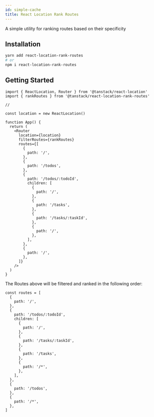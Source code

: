```yaml
---
id: simple-cache
title: React Location Rank Routes
---
```


A simple utility for ranking routes based on their specificity

## Installation

```bash
yarn add react-location-rank-routes
# or
npm i react-location-rank-routes
```

## Getting Started

```tsx
import { ReactLocation, Router } from '@tanstack/react-location'
import { rankRoutes } from '@tanstack/react-location-rank-routes'

//

const location = new ReactLocation()

function App() {
  return (
    <Router
      location={location}
      filterRoutes={rankRoutes}
      routes={[
        {
          path: '/',
        },
        {
          path: '/todos',
        },
        {
          path: '/todos/:todoId',
          children: [
            {
              path: '/',
            },
            {
              path: '/tasks',
            },
            {
              path: '/tasks/:taskId',
            },
            {
              path: '/',
            },
          ],
        },
        {
          path: '/',
        },
      ]}
    />
  )
}
```

The Routes above will be filtered and ranked in the following order:

```tsx
const routes = [
  {
    path: '/',
  },
  {
    path: '/todos/:todoId',
    children: [
      {
        path: '/',
      },
      {
        path: '/tasks/:taskId',
      },
      {
        path: '/tasks',
      },
      {
        path: '/*',
      },
    ],
  },
  {
    path: '/todos',
  },
  {
    path: '/*',
  },
]
```

